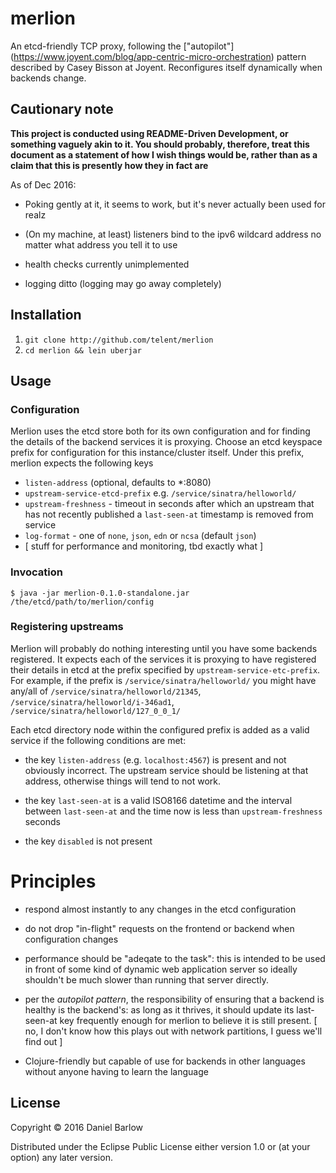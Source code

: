 # merlion

An etcd-friendly TCP proxy, following the
["autopilot"]
(https://www.joyent.com/blog/app-centric-micro-orchestration) pattern
described by Casey Bisson at Joyent.  Reconfigures itself
dynamically when backends change.

## Cautionary note

**This project is conducted using README-Driven Development, or
something vaguely akin to it.  You should probably, therefore, treat
this document as a statement of how I wish things would be, rather
than as a claim that this is presently how they in fact are**

As of Dec 2016:

* Poking gently at it, it seems to work,  but it's never actually
been used for realz

* (On my machine, at least) listeners bind to the ipv6 wildcard
  address no matter what address you tell it to use

* health checks currently unimplemented

* logging ditto (logging may go away completely)

## Installation

1. `git clone http://github.com/telent/merlion`
1. `cd merlion && lein uberjar`

## Usage

### Configuration

Merlion uses the etcd store both for its own configuration and for
finding the details of the backend services it is proxying.  Choose an
etcd keyspace prefix for configuration for this instance/cluster
itself.  Under this prefix, merlion expects the following keys

* `listen-address` (optional, defaults to *:8080)
* `upstream-service-etcd-prefix` e.g. `/service/sinatra/helloworld/`
* `upstream-freshness` -  timeout in seconds after which an upstream that has not recently published a `last-seen-at` timestamp is removed from service
* `log-format` - one of `none`, `json`, `edn` or `ncsa` (default `json`)
* [ stuff for performance and monitoring, tbd exactly what ]

### Invocation

    $ java -jar merlion-0.1.0-standalone.jar /the/etcd/path/to/merlion/config


### Registering upstreams

Merlion will probably do nothing interesting until you have some backends registered.  It expects each of the services it is proxying to have registered their details in etcd at the prefix specified by `upstream-service-etc-prefix`.  For example, if the prefix is  `/service/sinatra/helloworld/` you might have any/all of `/service/sinatra/helloworld/21345`, `/service/sinatra/helloworld/i-346ad1`, `/service/sinatra/helloworld/127_0_0_1/`

Each etcd directory node within the configured prefix is added as a valid service if the following conditions are met:

* the key `listen-address` (e.g. `localhost:4567`) is present and not obviously incorrect.  The upstream service should be listening at that address, otherwise things will tend to not work.

* the key `last-seen-at` is a valid ISO8166 datetime and the interval between `last-seen-at` and the time now is less than  `upstream-freshness` seconds

* the key `disabled` is not present

# Principles

* respond almost instantly to any changes in the etcd configuration

* do not drop "in-flight" requests on the frontend or backend when
  configuration changes

* performance should be "adeqate to the task": this is intended to be
  used in front of some kind of dynamic web application server so
  ideally shouldn't be much slower than running that server directly.

* per the *autopilot pattern*, the responsibility of ensuring that a
  backend is healthy is the backend's: as long as it thrives, it
  should update its last-seen-at key frequently enough for merlion to
  believe it is still present. [ no, I don't know how this plays out
  with network partitions, I guess we'll find out ]

* Clojure-friendly but capable of use for backends in other languages
  without anyone having to learn the language



## License

Copyright © 2016 Daniel Barlow

Distributed under the Eclipse Public License either version 1.0 or (at
your option) any later version.
